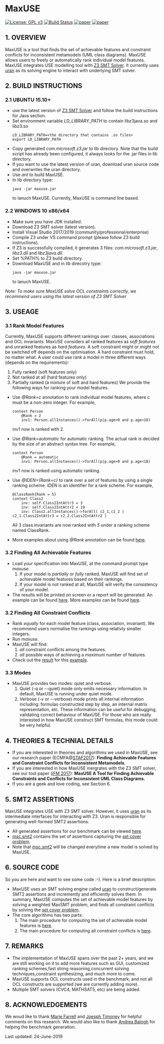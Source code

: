 # MaxUSE
[![License: GPL v3](https://img.shields.io/badge/License-GPL%20v3-blue.svg)](http://www.gnu.org/licenses/gpl-3.0) [![Build Status](https://travis-ci.org/classicwuhao/maxuse.svg?branch=master)](https://travis-ci.org/classicwuhao/maxuse) [![paper](https://img.shields.io/badge/paper(preprint)-ecmfa%202017-f39C12.svg)](http://www.cs.nuim.ie/~haowu/pubs/ECMFA2017/ecmfa.pdf) [![paper](https://img.shields.io/badge/paper(preprint)-iFM%202017-orange.svg)](http://www.cs.nuim.ie/~haowu/pubs/iFM2017/paper.pdf)

## 1. OVERVIEW
MaxUSE is a tool that finds the set of achievable features and constraint conflicts for inconsistent metamodels (UML class diagrams). MaxUSE allows users to freely or automatically rank individual model features. MaxUSE integrates USE modelling tool with [Z3 SMT Solver](https://github.com/Z3Prover/z3). It currently uses [uran](https://github.com/classicwuhao/uran) as its solving engine to interact with underlying SMT solver.

## 2. BUILD INSTRUCTIONS
### 2.1 UBUNTU 15.10+
* use the latest version of [Z3 SMT Solver](https://github.com/Z3Prover/z3) and follow the build instructions for Java section.
* Set environment variable *LD_LIBRARY_PATH* to contain libz3java.so and libz3.so
	```
	LD_LIBRARY_PATH=<the directory that contains .so files>
	export LD_LIBRARY_PATH
	```
* Copy generated *com.microsoft.z3.jar* to lib directory. Note that the build script has already been configured, it always looks for the .jar files in lib directory.
* If you want to use the latest version of uran, download uran source code and overwrites the uran directory.
* Use *ant* to build MaxUSE.
* In lib directory type:
	```
	java -jar maxuse.jar
	```  
	to lanuch MaxUSE. Currently, MaxUSE is command line based.
	
### 2.2 WINDOWS 10 x86/x64
* Make sure you have JDK installed. 
* Download Z3 SMT solver (latest version).
* Install Visual Studio 2017/2019 (community/professional/enterprise)
* Compile Z3 under VS command prompt (please follow Z3 build instructions).
* If Z3 is successfully compiled, it generates 3 files: *com.microsoft.z3.jar*, *libz3.dll* and *libz3java.dll*.
* Set %PATH% to Z3 build directory.
* Download MaxUSE and in lib direcotry type:
	```
	java -jar maxuse.jar
	```  
	to lanuch MaxUSE.

*Note: To make sure MaxUSE solve OCL constraints correctly, we recommend users using the latest version of Z3 SMT Solver*

## 3. USEAGE

### 3.1 Rank Model Features
Currently, MaxUSE supports different rankings over: classes, associations and OCL invariants. MaxUSE considers all ranked features as *soft features* and unranked features as *hard features*. A soft constraint might or might not be switched off depends on the optimisation. A hard constraint must hold, no matter what. A user could use rank a model in three different ways (depends on the requirements):
  1. Fully ranked (soft features only)
  2. Not ranked at all (hard features only) 
  3. Partially ranked (a mixture of soft and hard features)
We provide the following ways for ranking your model features.
* Use *@Rank=c* annotation to rank individual model features, where *c* must be a non-zero integer. For example,
	```
	context Person
		@Rank = 2 
		inv1: Person.allInstances()->forAll(p|p.age>0 and p.age<18)
	```
	inv1 now is ranked with 2.
	
* Use *@Rank=automatic* for automatic ranking. The actual rank is decided by the size of an abstract syntax tree. For example,
	```
	context Person
		@Rank = automatic
		inv1: Person.allInstances()->forAll(p|p.age>0 and p.age<18)
	```
	inv1 now is ranked using automatic ranking.	
	
* Use *@IDEN={Rank=c}* to rank over a set of features by using a single ranking scheme. *IDEN* is an identifier for a rank scheme. For example, 
	```
	@ClassRank{Rank = 5}
	context Class2
		inv: self.Class2IntAttr3 = 3
		inv: self.Class2IntAttr2 < 19
		inv: Class2.allInstances()->forAll( c2_1,c2_2 | c2_1.Class2IntAttr3 = c2_2.Class2IntAttr2 ) 
	```	
	All 3 class invariants are now ranked with *5* under a ranking scheme named ClassRank.
	
* More examples about using *@Rank* annotation can be found [here](maxuse_examples/).

### 3.2 Finding All Achievable Features
* Load your specification into MaxUSE, at the command prompt type *maxuse*.
	1. If your model is *partially* or *fully* ranked, MaxUSE will find set of achievable model features based on their rankings.
	2. If your model is *not* ranked at all, MaxUSE will verify the consistency of your model.
* The results will be printed on screen or a report will be generated. An example can be found [here](http://htmlpreview.github.io/?https://github.com/classicwuhao/maxuse/blob/master/lib/html/UNIVERSITY.html). More examples can be found [here](lib/html/).

### 3.2 Finding All Constraint Conflicts
* Rank *equally* for each model feature (class, association, invariant). We recommend users normalise the rankings using relativly smaller integers.
* Run *maxuse*.
* MaxUSE will find:
   1. *all* constraint conflicts among the features.
   2. *all* possible ways of achieving a *maximum* number of features. 
* Check out the [result](http://htmlpreview.github.io/?https://github.com/classicwuhao/maxuse/blob/master/lib/html/DisjointSubclasses.html) for this [example](https://github.com/classicwuhao/maxuse/blob/master/maxuse_examples/benchmark/GroupA/DisjointSubclasses_weight_equal.use).

### 3.3 Modes
* MaxUSE provides two modes: quiet and verbose. 
	1. Quiet (-q or --quiet) mode only emits necessary information. In default, MaxUSE is running under quiet mode. 
	2. Verbose (-v or --verbose) mode prints all internal information including: formulas constructed step by step, an internal matrix representation, etc. These information can be useful for debugging, validating correct behaviour of MaxUSE. For those who are really interested in how MaxUSE construct SMT formulas, this mode could be very helpful. 

## 4. THEORIES & TECHNIAL DETAILS
* If you are interested in theories and algorithms we used in MaxUSE, see our research paper (ECMFA@[STAF2017](http://www.informatik.uni-marburg.de/staf2017/)): **Finding Achievable Features and Constraint Conflicts for Inconsistent Metamodels.**
* If you are interested in how MaxUSE inergrates with the Z3 SMT solver, see our tool paper ([iFM 2017](http://ifm2017.di.unito.it/)): **MaxUSE A Tool for Finding Achievable Constraints and Conflicts for Inconsistent UML Class Diagrams.**
* If you are a geek and love coding, see Section 6.
   		   
## 5. SMT2 ASSERTIONS
MaxUSE integrates USE with Z3 SMT solver. However, it uses [uran](https://github.com/classicwuhao/uran) as its intermediate interfaces for interacting with Z3. Uran is responsible for generating well-formed SMT2 assertions.
* All generated assertions for our benchmark can be viewed [here](maxuse_examples/benchmark/smt2).
* [msc.smt2](maxuse_examples/benchmark/smt2/msc.smt2) contains the set of assertions capturing the [set cover problem](https://en.wikipedia.org/wiki/Set_cover_problem).
* Note that [msc.smt2](maxuse_examples/benchmark/smt2/msc.smt2) will be changed everytime a new model is solved by MaxUSE.

## 6. SOURCE CODE
So you are here and want to see some code :-). Here is a brief description: 
* MaxUSE uses an SMT solving engine called [uran](https://github.com/classicwuhao/uran) to construct/generate SMT2 assertions and incremently and efficiently solves them. In summary, MaxUSE computes the set of achievable model features by solving a weighted MaxSMT problem, and finds all constraint conflicts by solving the [set cover problem](https://en.wikipedia.org/wiki/Set_cover_problem).
* The core algorithms has two parts:
	1. The main procedure for computing the set of achievable model features is [here](src/main/org/tzi/use/uran/visitor).
	2. The main procedure for computing all constraint conflicts is [here](src/main/org/tzi/use/uran/msc).

## 7. REMARKS
* The implementation of MaxUSE spans over the past 2+ years, and we are still working on it to add more features such as GUI, customized ranking schemes,fast string reasoning,concurrent solving techniques,constraint synthesizing, and much more to come.
* MaxUSE supports OCL constructs used in the benchmark, and not all OCL constructs are supported (we are currently adding more). 
* Multiple SMT solvers (CVC4, MATHSAT5, etc) are being added.

## 8. ACKNOWLEDGEMENTS
We woud like to thank [Marie Farrell](https://github.com/mariefarrell) and [Joesph Timoney](https://github.com/ArpSolina) for helpful comments on this research. We would also like to thank [Andrea Balogh](https://github.com/baloghAndi) for helping the benchmark generation.

Last updated: 24-June-2019

